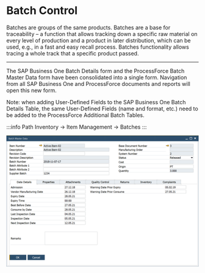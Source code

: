 # Batch Control

Batches are groups of the same products. Batches are a base for traceability – a function that allows tracking down a specific raw material on every level of production and a product in later distribution, which can be used, e.g., in a fast and easy recall process. Batches functionality allows tracing a whole track that a specific product passed.

---

The SAP Business One Batch Details form and the ProcessForce Batch Master Data form have been consolidated into a single form. Navigation from all SAP Business One and ProcessForce documents and reports will open this new form.

Note: when adding User-Defined Fields to the SAP Business One Batch Details Table, the same User-Defined Fields (name and format, etc.) need to be added to the ProcessForce Additional Batch Tables.

:::info Path
Inventory → Item Management → Batches
:::

![Batch Master Data](./media/batch-master-data-general.png)
